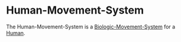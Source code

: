 # Human-Movement-System

The Human-Movement-System is a [Biologic-Movement-System](40000066.md) for a [Human](40000001.md).
